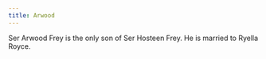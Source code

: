 ```yaml
---
title: Arwood
---
```


Ser Arwood Frey is the only son of Ser Hosteen Frey. He is married to Ryella Royce.


